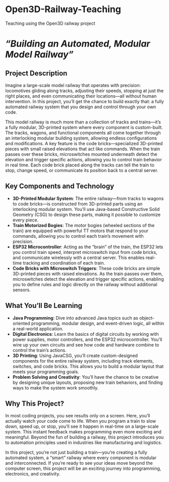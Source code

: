 # Open3D-Railway-Teaching
Teaching using the Open3D railway project

# *“Building an Automated, Modular Model Railway”*

## Project Description
Imagine a large-scale model railway that operates with precision: locomotives gliding along tracks, adjusting their speeds, stopping at just the right places, and even communicating their locations—all without human intervention. In this project, you’ll get the chance to build exactly that: a fully automated railway system that you design and control through your own code.

This model railway is much more than a collection of tracks and trains—it’s a fully modular, 3D-printed system where every component is custom-built. The tracks, wagons, and functional components all come together through an interlocking modular building system, allowing endless configurations and modifications. A key feature is the code bricks—specialized 3D-printed pieces with small raised elevations that act like commands. When the train passes over these bricks, microswitches mounted underneath detect the elevation and trigger specific actions, allowing you to control train behavior in real time. Each code brick placed along the tracks can tell the train to stop, change speed, or communicate its position back to a central server.

## Key Components and Technology
- **3D-Printed Modular System**: The entire railway—from tracks to wagons to code bricks—is constructed from 3D-printed parts using an interlocking modular system. You’ll use Java-based Constructive Solid Geometry (CSG) to design these parts, making it possible to customize every piece.
- **Train Motorized Bogies**: The motor bogies (wheeled sections of the train) are equipped with powerful TT motors that respond to your commands, allowing you to control each train’s movement with precision.
- **ESP32 Microcontroller**: Acting as the “brain” of the train, the ESP32 lets you control train speed, interpret microswitch input from code bricks, and communicate wirelessly with a central server. This enables real-time tracking and coordination of each train.
- **Code Bricks with Microswitch Triggers**: These code bricks are simple 3D-printed pieces with raised elevations. As the train passes over them, microswitches detect the elevation and trigger specific actions, enabling you to define rules and logic directly on the railway without additional sensors.

## What You’ll Be Learning
- **Java Programming**: Dive into advanced Java topics such as object-oriented programming, modular design, and event-driven logic, all within a real-world application.
- **Digital Electronics**: Learn the basics of digital circuits by working with power supplies, motor controllers, and the ESP32 microcontroller. You’ll wire up your own circuits and see how code and hardware combine to control the train’s actions.
- **3D Printing**: Using JavaCSG, you’ll create custom-designed components for the entire railway system, including track elements, switches, and code bricks. This allows you to build a modular layout that meets your programming goals.
- **Problem Solving and Creativity**: You’ll have the chance to be creative by designing unique layouts, proposing new train behaviors, and finding ways to make the system work smoothly.

## Why This Project?
In most coding projects, you see results only on a screen. Here, you’ll actually watch your code come to life. When you program a train to slow down, speed up, or stop, you’ll see it happen in real-time on a large-scale system. This instant feedback makes programming even more exciting and meaningful. Beyond the fun of building a railway, this project introduces you to automation principles used in industries like manufacturing and logistics.

In this project, you’re not just building a train—you’re creating a fully automated system, a “smart” railway where every component is modular and interconnected. If you’re ready to see your ideas move beyond the computer screen, this project will be an exciting journey into programming, electronics, and creativity.

